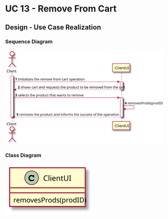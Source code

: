 # UC 13 - Remove From Cart


## Design - Use Case Realization



### Sequence Diagram

![UC13_SD](SD.svg)



### Class Diagram

![UC13_CD](CD.svg)



